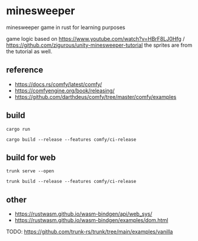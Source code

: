 # minesweeper

minesweeper game in rust for learning purposes

game logic based on https://www.youtube.com/watch?v=HBrF8LJ0Hfg / https://github.com/zigurous/unity-minesweeper-tutorial
the sprites are from the tutorial as well.


## reference
- https://docs.rs/comfy/latest/comfy/
- https://comfyengine.org/book/releasing/
- https://github.com/darthdeus/comfy/tree/master/comfy/examples

## build

    cargo run

    cargo build --release --features comfy/ci-release

## build for web

    trunk serve --open

    trunk build --release --features comfy/ci-release


## other

- https://rustwasm.github.io/wasm-bindgen/api/web_sys/
- https://rustwasm.github.io/wasm-bindgen/examples/dom.html

TODO: https://github.com/trunk-rs/trunk/tree/main/examples/vanilla
